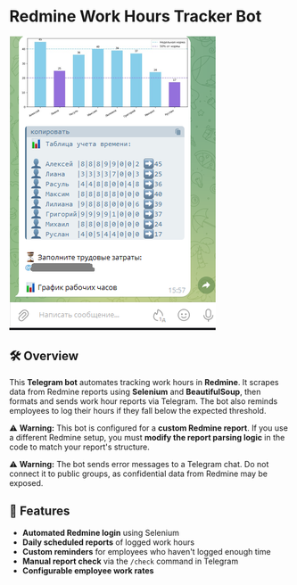 # Redmine Work Hours Tracker Bot  

![Telegram Bot Report Example](https://github.com/bashnxa/labor_costs/blob/main/assets/bot_report_example.png?raw=true)

## 🛠 Overview  
This **Telegram bot** automates tracking work hours in **Redmine**. It scrapes data from Redmine reports using **Selenium** and **BeautifulSoup**, then formats and sends work hour reports via Telegram. The bot also reminds employees to log their hours if they fall below the expected threshold.  

⚠ **Warning:** This bot is configured for a **custom Redmine report**. If you use a different Redmine setup, you must **modify the report parsing logic** in the code to match your report's structure.  

⚠ **Warning:** The bot sends error messages to a Telegram chat. Do not connect it to public groups, as confidential data from Redmine may be exposed.

## 🚀 Features  
- **Automated Redmine login** using Selenium  
- **Daily scheduled reports** of logged work hours  
- **Custom reminders** for employees who haven't logged enough time  
- **Manual report check** via the `/check` command in Telegram  
- **Configurable employee work rates**   
